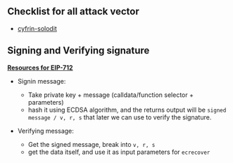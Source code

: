 ## Checklist for all attack vector
 - [cyfrin-solodit](https://github.com/Cyfrin/audit-checklist/blob/main/checklist.json)


## Signing and Verifying signature

 [**Resources for EIP-712**](https://eips.ethereum.org/EIPS/eip-712) 
 
 - Signin message:
   - Take private key + message (calldata/function selector + parameters)
   - hash it using ECDSA algorithm, and the returns output will be `signed message / v, r, s` that later we can use to verify the signature. 

 - Verifying message:
   - Get the signed message, break into `v, r, s`
   - get the data itself, and use it as input parameters for `ecrecover`